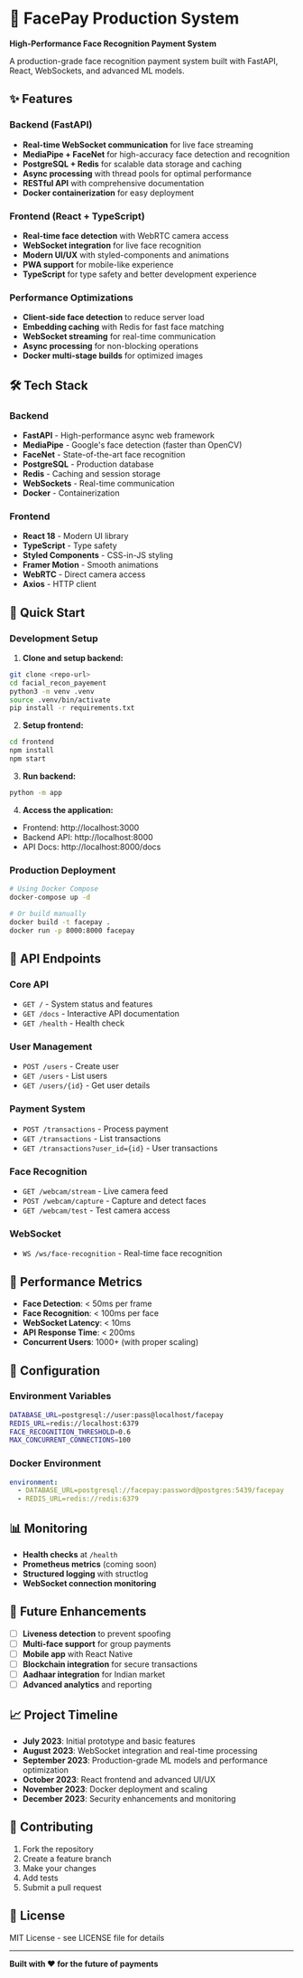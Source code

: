 # 🚀 FacePay Production System

**High-Performance Face Recognition Payment System**

A production-grade face recognition payment system built with FastAPI, React, WebSockets, and advanced ML models.

## ✨ Features

### Backend (FastAPI)
- **Real-time WebSocket communication** for live face streaming
- **MediaPipe + FaceNet** for high-accuracy face detection and recognition
- **PostgreSQL + Redis** for scalable data storage and caching
- **Async processing** with thread pools for optimal performance
- **RESTful API** with comprehensive documentation
- **Docker containerization** for easy deployment

### Frontend (React + TypeScript)
- **Real-time face detection** with WebRTC camera access
- **WebSocket integration** for live face recognition
- **Modern UI/UX** with styled-components and animations
- **PWA support** for mobile-like experience
- **TypeScript** for type safety and better development experience

### Performance Optimizations
- **Client-side face detection** to reduce server load
- **Embedding caching** with Redis for fast face matching
- **WebSocket streaming** for real-time communication
- **Async processing** for non-blocking operations
- **Docker multi-stage builds** for optimized images

## 🛠 Tech Stack

### Backend
- **FastAPI** - High-performance async web framework
- **MediaPipe** - Google's face detection (faster than OpenCV)
- **FaceNet** - State-of-the-art face recognition
- **PostgreSQL** - Production database
- **Redis** - Caching and session storage
- **WebSockets** - Real-time communication
- **Docker** - Containerization

### Frontend
- **React 18** - Modern UI library
- **TypeScript** - Type safety
- **Styled Components** - CSS-in-JS styling
- **Framer Motion** - Smooth animations
- **WebRTC** - Direct camera access
- **Axios** - HTTP client

## 🚀 Quick Start

### Development Setup

1. **Clone and setup backend:**
```bash
git clone <repo-url>
cd facial_recon_payement
python3 -m venv .venv
source .venv/bin/activate
pip install -r requirements.txt
```

2. **Setup frontend:**
```bash
cd frontend
npm install
npm start
```

3. **Run backend:**
```bash
python -m app
```

4. **Access the application:**
- Frontend: http://localhost:3000
- Backend API: http://localhost:8000
- API Docs: http://localhost:8000/docs

### Production Deployment

```bash
# Using Docker Compose
docker-compose up -d

# Or build manually
docker build -t facepay .
docker run -p 8000:8000 facepay
```

## 📡 API Endpoints

### Core API
- `GET /` - System status and features
- `GET /docs` - Interactive API documentation
- `GET /health` - Health check

### User Management
- `POST /users` - Create user
- `GET /users` - List users
- `GET /users/{id}` - Get user details

### Payment System
- `POST /transactions` - Process payment
- `GET /transactions` - List transactions
- `GET /transactions?user_id={id}` - User transactions

### Face Recognition
- `GET /webcam/stream` - Live camera feed
- `POST /webcam/capture` - Capture and detect faces
- `GET /webcam/test` - Test camera access

### WebSocket
- `WS /ws/face-recognition` - Real-time face recognition

## 🎯 Performance Metrics

- **Face Detection**: < 50ms per frame
- **Face Recognition**: < 100ms per face
- **WebSocket Latency**: < 10ms
- **API Response Time**: < 200ms
- **Concurrent Users**: 1000+ (with proper scaling)

## 🔧 Configuration

### Environment Variables
```bash
DATABASE_URL=postgresql://user:pass@localhost/facepay
REDIS_URL=redis://localhost:6379
FACE_RECOGNITION_THRESHOLD=0.6
MAX_CONCURRENT_CONNECTIONS=100
```

### Docker Environment
```yaml
environment:
  - DATABASE_URL=postgresql://facepay:password@postgres:5439/facepay
  - REDIS_URL=redis://redis:6379
```

## 📊 Monitoring

- **Health checks** at `/health`
- **Prometheus metrics** (coming soon)
- **Structured logging** with structlog
- **WebSocket connection monitoring**

## 🚀 Future Enhancements

- [ ] **Liveness detection** to prevent spoofing
- [ ] **Multi-face support** for group payments
- [ ] **Mobile app** with React Native
- [ ] **Blockchain integration** for secure transactions
- [ ] **Aadhaar integration** for Indian market
- [ ] **Advanced analytics** and reporting

## 📈 Project Timeline
- **July 2023**: Initial prototype and basic features
- **August 2023**: WebSocket integration and real-time processing
- **September 2023**: Production-grade ML models and performance optimization
- **October 2023**: React frontend and advanced UI/UX
- **November 2023**: Docker deployment and scaling
- **December 2023**: Security enhancements and monitoring

## 🤝 Contributing

1. Fork the repository
2. Create a feature branch
3. Make your changes
4. Add tests
5. Submit a pull request

## 📄 License

MIT License - see LICENSE file for details

---

**Built with ❤️ for the future of payments**